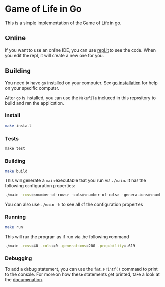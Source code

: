 # Game of Life in Go

This is a simple implementation of the Game of Life in go. 

## Online
If you want to use an online IDE, you can use [repl.it](https://repl.it/@dangoslen/EnormousMadeupProfiles) to see the code. When you edit the repl, it will create a new one for you.

## Building

You need to have `go` installed on your computer. See [go installation](https://golang.org/dl/) for help on your specific computer. 

After `go` is installed, you can use the `Makefile` included in this repository to build and run the application.

### Install
```bash
make install
```

### Tests
```
make test
```

### Building
```bash
make build
```

This will generate a `main` executable that you run via `./main`. It has the following configuration properties:

```bash
./main -rows=<number-of-rows> -cols=<number-of-cols> -generations=<number-of-generations-to-create> -propability=<decimal-of-the-probability-a-cell-alive-on-first-generation>
```

You can also use `./main -h` to see all of the configuration properties

### Running
```bash
make run
```

This will run the program as if run via the following command
```bash
./main -rows=40 -cols=40 -generations=200 -propability=.619
```

### Debugging
To add a debug statement, you can use the `fmt.Printf()` command to print to the console. For more on how these statements get printed, take a look at the [documenation](https://gobyexample.com/string-formatting).

